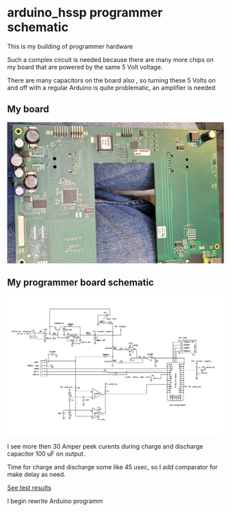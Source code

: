 # arduino_hssp programmer schematic

This is  my building of programmer hardware 

Such a complex circuit is needed because there are many more chips on my board that are powered by the same 5 Volt voltage. 

There are  many capacitors on the board also , so turning these 5 Volts on and off with a regular Arduino is quite problematic, an amplifier is needed


## My board

![](./my%20target%20board.jpg)

## My programmer board schematic

![](./programmer_V2.jpg)

I see more then 30 Amper peek curents during charge and discharge capacitor 100 uF on output.

Time for charge and discharge some like 45 usec, so I add comparator for make delay as need.

[See test results](./test_result/README.md)

I begin rewrite Arduino programm 